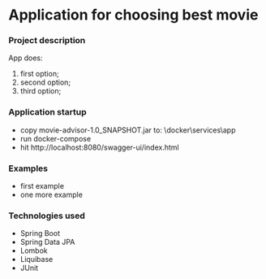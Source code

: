 # Application for choosing best movie

### Project description

App does:
1) first option;
2) second option;
3) third option;


### Application startup

* copy movie-advisor-1.0_SNAPSHOT.jar to: \docker\services\app 
* run docker-compose
* hit http://localhost:8080/swagger-ui/index.html

### Examples

* first example
* one more example

### Technologies used

* Spring Boot
* Spring Data JPA
* Lombok
* Liquibase
* JUnit